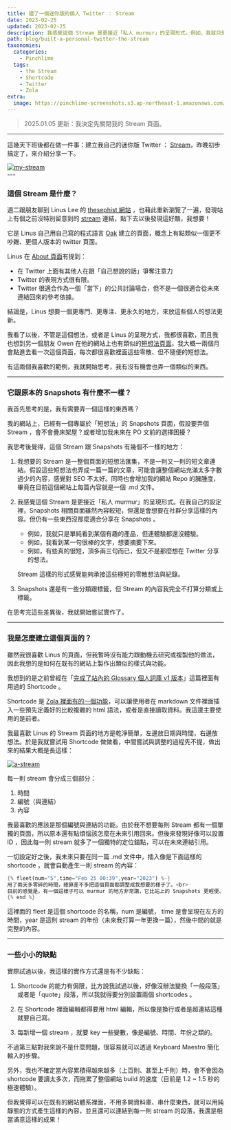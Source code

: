 ```yaml
---
title: 建了一個迷你版的個人 Twitter ： Stream
date: 2023-02-25
updated: 2023-02-25
description: 我感覺這個 Stream 是更接近「私人 murmur」的呈現形式。例如，我就只是單純看到某個有趣的產品，但連體驗都還沒體驗、我看到某一句很棒的文字，想要摘要下來，或者有些真的很短，頂多兩三句而已，但又不是那麼想在 Twitter 分享的想法。
path: blog/built-a-personal-twitter-the-stream
taxonomies:
  categories: 
    - Pinchlime
  tags: 
    - the Stream
    - Shortcode
    - Twitter
    - Zola
extra:
  image: https://pinchlime-screenshots.s3.ap-northeast-1.amazonaws.com/my-stream_cM7m3M.webp
---
```


> 2025.01.05 更新：我決定先關閉我的 Stream 頁面。


---

這幾天下班後都在做一件事：建立我自己的迷你版 Twitter ： [Stream](/stream/2023)，昨晚初步搞定了，來介紹分享一下。

<a href="https://pinchlime-screenshots.s3.ap-northeast-1.amazonaws.com/my-stream_cM7m3M.webp" data-fancybox data-caption="my-stream">
  <img src="https://pinchlime-screenshots.s3.ap-northeast-1.amazonaws.com/my-stream_cM7m3M.webp" loading="lazy" alt="my-stream" align="center" />
</a>
<br>
<!-- more -->
---

### 這個 Stream 是什麼？

週二跟朋友聊到 Linus Lee 的 [thesephist 網站](https://thesephist.com/) ，也藉此重新瀏覽了一遍，發現站上有個之前沒特別留意到的 [stream](https://stream.thesephist.com/) 連結，點下去以後發現這好酷，我想要！

它是 Linus 自己用自己寫的程式語言 [Oak](https://oaklang.org/) 建立的頁面，概念上有點類似一個更不吵雜、更個人版本的 twitter 頁面。

Linus 在 [About 頁面](https://stream.thesephist.com/about/)有提到：

* 在 Twitter 上面有其他人在跟「自己想說的話」爭奪注意力
* Twitter 的表現方式很有限。
* Twitter 很適合作為一個「當下」的公共討論場合，但不是一個很適合從未來連結回來的參考依據。

結論是，Linus 想要一個更專門、更專注、更永久的地方，來放這些個人的想法更新。

我看了以後，不管是這個想法，或者是 Linus 的呈現方式，我都很喜歡，而且我也想到另一個朋友 Owen 在他的網站上也有類似的[短想法頁面](https://www.owenyoung.com/thoughts/)。我大概一兩個月會點進去看一次這個頁面，每次都很喜歡裡面這些零散、但不隨便的短想法。

有這兩個我喜歡的範例，我就開始思考，我有沒有機會也弄一個類似的東西。

---

### 它跟原本的 Snapshots 有什麼不一樣？

我首先思考的是，我有需要弄一個這樣的東西嗎？

我的網站上，已經有一個專屬於「短想法」的 Snapshots 頁面，假設要弄個 Stream ，會不會疊床架屋？或者增加我未來在 PO 文前的選擇困擾？

我思考後覺得，這個 Stream 跟 Snapshots 有幾個不一樣的地方：

1. 我想要的 Stream 是一整個頁面的短想法匯集，不是一則又一則的短文章連結。假設這些短想法也弄成一篇一篇的文章，可能會讓整個網站充滿太多字數過少的內容，感覺對 SEO 不太好。同時也會增加我的網站 Repo 的臃腫度，畢竟在目前這個網站上每篇內容就是一個 .md 文件。

2. 我感覺這個 Stream 是更接近「私人 murmur」的呈現形式。在我自己的設定裡，Snapshots 相關頁面雖然內容較短，但還是會想要在社群分享這樣的內容。但仍有一些東西沒那麼適合分享在 Snapshots 。
   - 例如，我就只是單純看到某個有趣的產品，但連體驗都還沒體驗。
   - 例如，我看到某一句很棒的文字，想要摘要下來。
   - 例如，有些真的很短，頂多兩三句而已，但又不是那麼想在 Twitter 分享的想法。

    Stream 這樣的形式感覺能夠承接這些極短的零散想法與紀錄。

3. Snapshots 還是有一些分類跟標籤，但 Stream 的內容我完全不打算分類或上標籤。



在思考完這些差異後，我就開始嘗試實作了。

---

### 我是怎麼建立這個頁面的？



雖然我很喜歡 Linus 的頁面，但我暫時沒有能力跟動機去研究或複製他的做法，因此我想的是如何在既有的網站上製作出類似的樣式與功能。

我想到的是之前曾經在「[完成了站內的 Glossary 個人詞庫 v1 版本](@/blog/completed-the-v1-version-of-my-personal-glossary.md)」這篇裡面有用過的 Shortcode 。



Shortcode 是 [Zola 裡面有的一個功能](https://www.getzola.org/documentation/content/shortcodes/)，可以讓使用者在 markdown 文件裡面插入一些預先定義好的比較複雜的 html 語法，或者是直接讀取資料。我這邊主要使用的是前者。



我最喜歡 Linus 的 Stream 頁面的地方是乾淨簡單，左邊放日期與時間，右邊放想法。於是我就嘗試用 Shortcode 做做看，中間嘗試與調整的過程先不提，做出來的結果大概是長這樣：

<a href="https://pinchlime-screenshots.s3.ap-northeast-1.amazonaws.com/a-stream_NtjujP.webp" data-fancybox data-caption="a-stream">
  <img src="https://pinchlime-screenshots.s3.ap-northeast-1.amazonaws.com/a-stream_NtjujP.webp" loading="lazy" alt="a-stream" align="center" />
</a>

每一則 stream 會分成三個部分：

1. 時間
2. 編號（與連結）
3. 內容

我最喜歡的應該是那個編號與連結的功能。由於我不想要每則 Stream 都有一個單獨的頁面，所以原本還有點煩惱該怎麼在未來引用回來。但後來發現好像可以設置 ID ，因此每一則 stream 就多了一個獨特的定位錨點，可以在未來連結引用。

一切設定好之後，我未來只要在同一篇 .md 文件中，插入像是下面這樣的 shortcode ，就會自動產生一則 stream 的內容：

```rust
{% fleet(num="5",time="Feb 25 00:39",year="2023") %-}
用了兩天多零碎的時間，總算差不多把這個頁面都調整成我想要的樣子了。<br>
目前的感覺是，有一個這樣子可以 murmur 的地方非常讚，它比站上的 Snapshots 更輕便、更私密一些，也因此更能構承載一些零散、破碎的內容，無論是單純放一個連結，或者是丟一段 quote 之類的，都很適合。<br>有一個能夠自由增添內容的網站真的好棒！
{% end %}
```


這裡面的 fleet 是這個 shortcode 的名稱，num 是編號， time 是會呈現在左方的時間，year 是這則 stream 的年份（未來我打算一年更換一篇），然後中間的就是完整的內容。

---

### 一些小小的缺點

實際試過以後，我這樣的實作方式還是有不少缺點：

1. Shortcode 的能力有侷限，比方說我試過以後，好像沒辦法變換「一般段落」或者是「quote」段落，所以我就得要分別設置兩個 shortcodes 。

2. 在 Shortcode 裡面編輯都得要用 html 編輯，所以像是換行或者是超連結這種就要自己寫。

3. 每新增一個 stream ，就要 key 一些變數，像是編號、時間、年份之類的。



不過第三點對我來說不是什麼問題，很容易就可以透過 Keyboard Maestro 簡化輸入的步驟。



另外，我也不確定當內容累積得越來越多（上百則、甚至上千則）時，會不會因為 shortcode 要讀太多次，而拖累了整個網站 build 的速度（目前是 1.2 \~ 1.5 秒的極速體驗）。



但我覺得可以在既有的網站體系裡面，不用多開資料庫、串什麼東西，就可以用純靜態的方式產生這樣的內容，並且還可以連結到每一則 stream 的段落，我還是相當滿意這樣的成果！